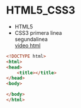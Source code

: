 # HTML5_CSS3
- HTML5
- CSS3
primera linea  
segundalinea  
[video html](https://www.youtube.com/watch?v=cqMfPS8jPys)

```html
<!DOCTYPE html>
<html>
<head>
	<title></title>
</head>
<body>

</body>
</html>

```
